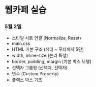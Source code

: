 # 웹카페 실습

### 5월 2일

- 스타일 시트 연결 (Normalize, Reset)
- main.css
- HTML 기본 구조 (헤더 ~ 푸터까지 5단)
- width, inline-size (논리 특성)
- border, padding, margin (기본 박스 모델)
- 선택자 그룹핑 (선택자, 선택자)
- 변수 (Custom Property)
- 플렉스 박스 기초
